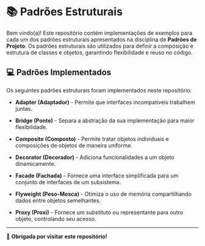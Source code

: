 # 📚 Padrões Estruturais

Bem vindo(a)! Este repositório contém implementações de exemplos para cada um dos padrões estruturais apresentados na disciplina de **Padrões de Projeto**. Os padrões estruturais são utilizados para definir a composição e estrutura de classes e objetos, garantindo flexibilidade e reuso no código.

## 💻 Padrões Implementados

Os seguintes padrões estruturais foram implementados neste repositório:

- **Adapter (Adaptador)** - Permite que interfaces incompatíveis trabalhem juntas.

- **Bridge (Ponte)** - Separa a abstração da sua implementação para maior flexibilidade.

- **Composite (Composto)** - Permite tratar objetos individuais e composições de objetos de maneira uniforme.

- **Decorator (Decorador)** - Adiciona funcionalidades a um objeto dinamicamente.

- **Facade (Fachada)** - Fornece uma interface simplificada para um conjunto de interfaces de um subsistema.

- **Flyweight (Peso-Mosca)** - Otimiza o uso de memória compartilhando dados entre objetos semelhantes.

- **Proxy (Proxi)** - Fornece um substituto ou representante para outro objeto, controlando seu acesso.

---

🖤 **Obrigada por visitar este repositório!**
